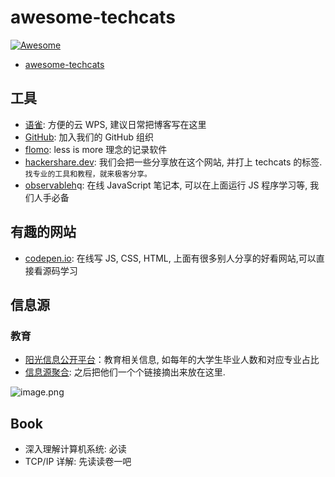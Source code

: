 # awesome-techcats

[![Awesome](https://awesome.re/badge.svg)](https://awesome.re)

- [awesome-techcats](https://www.yuque.com/dimension/newfun/awesome-techcats)
<a name="FpxUW"></a>
## 工具

- [语雀](https://www.yuque.com/dimension): 方便的云 WPS, 建议日常把博客写在这里
- [GitHub](https://github.com/silverswords): 加入我们的 GitHub 组织
- [flomo](https://flomoapp.com/register2/?NDk4ODA): less is more 理念的记录软件
- [hackershare.dev](https://hackershare.dev/bookmarks?tag=techcats): 我们会把一些分享放在这个网站, 并打上 techcats 的标签. `找专业的工具和教程，就来极客分享。`
- [observableh](https://observablehq.com/@yhyddr)q: 在线 JavaScript 笔记本, 可以在上面运行 JS 程序学习等, 我们人手必备
<a name="G5bDc"></a>
## 有趣的网站

- [codepen.io](https://codepen.io/yhyddr): 在线写 JS, CSS, HTML, 上面有很多别人分享的好看网站,可以直接看源码学习
<a name="z5LYq"></a>
## 信息源
<a name="nIF7S"></a>
### 教育

- [阳光信息公开平台](https://gaokao.chsi.com.cn/gkxx/zszcgd/dnzszc/)：教育相关信息, 如每年的大学生毕业人数和对应专业占比
- [信息源聚合](https://observablehq.com/@fengyfei/realtime-news): 之后把他们一个个链接摘出来放在这里.

![image.png](https://cdn.nlark.com/yuque/0/2021/png/176280/1623383592194-0e30fce8-6b32-482f-b2a1-6cbe987af3b3.png#clientId=u28fabd1b-33f7-4&from=paste&height=725&id=ue50f262f&margin=%5Bobject%20Object%5D&name=image.png&originHeight=725&originWidth=1297&originalType=binary&ratio=1&size=78929&status=done&style=none&taskId=u07ae4229-82dd-4ad4-978e-1ea6feaa71f&width=1297)
<a name="tgnNo"></a>
## Book

- 深入理解计算机系统: 必读
- TCP/IP 详解: 先读读卷一吧
